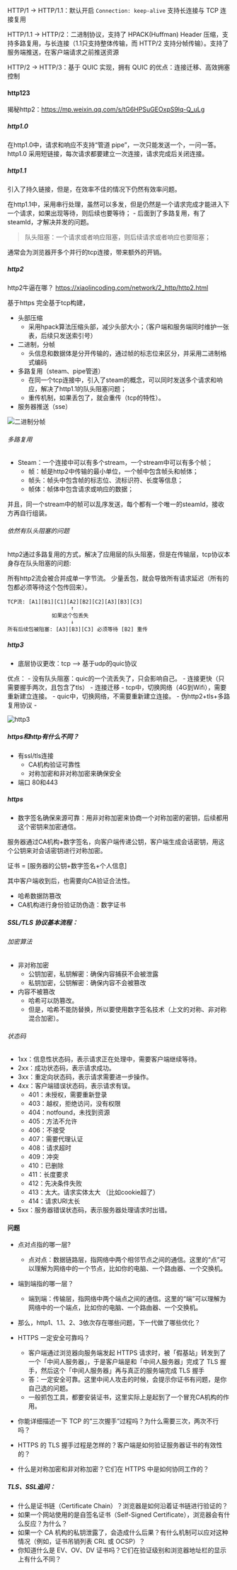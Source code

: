 
HTTP/1 -> HTTP/1.1：默认开启 `Connection: keep-alive` 支持长连接与 TCP 连接复用

HTTP/1.1 -> HTTP/2：二进制协议，支持了 HPACK(Huffman) Header 压缩，支持多路复用，与长连接（1.1只支持整体传输，而 HTTP/2 支持分帧传输）。支持了服务端推送，在客户端请求之前推送资源

HTTP/2 -> HTTP/3：基于 QUIC 实现，拥有 QUIC 的优点：连接迁移、高效拥塞控制


#### http123

揭秘http2：<https://mp.weixin.qq.com/s/tG6HPSuGEOxpS9lq-Q_uLg>

##### http1.0
在http1.0中，请求和响应不支持“管道 pipe”，一次只能发送一个，一问一答。
http1.0 采用短链接，每次请求都要建立一次连接，请求完成后关闭连接。


##### http1.1

引入了持久链接，但是，在效率不佳的情况下仍然有效率问题。

在http1.1中，采用串行处理，虽然可以多发，但是仍然是一个请求完成才能进入下一个请求，如果出现等待，则后续也要等待；
    - 后面到了多路复用，有了steamId，才解决并发的问题。
> 队头阻塞：一个请求或者响应阻塞，则后续请求或者响应也要阻塞；

通常会为浏览器开多个并行的tcp连接，带来额外的开销。

##### http2
http2牛逼在哪？ <https://xiaolincoding.com/network/2_http/http2.html>

基于https
完全基于tcp构建，
- 头部压缩
    - 采用hpack算法压缩头部，减少头部大小；（客户端和服务端同时维护一张表，后续只发送索引号）
- 二进制，分帧
    - 头信息和数据体是分开传输的，通过帧的标志位来区分，并采用二进制格式编码
- 多路复用（steam、pipe管道）
    - 在同一个tcp连接中，引入了steam的概念，可以同时发送多个请求和响应，解决了http1.1的队头阻塞问题；
    - 重传机制，如果丢包了，就会重传（tcp的特性）。
- 服务器推送（sse）

![二进制分帧](https://cdn.xiaolincoding.com/gh/xiaolincoder/ImageHost/%E8%AE%A1%E7%AE%97%E6%9C%BA%E7%BD%91%E7%BB%9C/http2/%E4%BA%8C%E8%BF%9B%E5%88%B6%E5%B8%A7.png)

###### 多路复用

- Steam：一个连接中可以有多个stream，一个stream中可以有多个帧；
    - 帧：帧是http2中传输的最小单位，一个帧中包含帧头和帧体；
    - 帧头：帧头中包含帧的标志位、流标识符、长度等信息；
    - 帧体：帧体中包含请求或响应的数据；

并且，同一个stream中的帧可以乱序发送，每个都有一个唯一的steamId，接收方再自行组装。

###### 依然有队头阻塞的问题
http2通过多路复用的方式，解决了应用层的队头阻塞，但是在传输层，tcp协议本身存在队头阻塞的问题: 

所有http2流会被合并成单一字节流。
少量丢包，就会导致所有请求延迟（所有的包都必须等待这个包传回来）。
```text
TCP流: [A1][B1][C1][A2][B2][C2][A3][B3][C3]
                    ↑
              如果这个包丢失
                    ↓
所有后续包被阻塞: [A3][B3][C3] 必须等待 [B2] 重传
```


##### http3

- 底层协议更改：tcp ——> 基于udp的quic协议

优点：
    - 没有队头阻塞：quic的一个流丢失了，只会影响自己。
    - 连接更快（只需要握手两次，且包含了tls）
    - 连接迁移
        - tcp中，切换网络（4G到Wifi），需要重新建立连接。
        - quic中，切换网络，不需要重新建立连接。
    - 伪http2+tls+多路复用协议
    - 

![http3](./image2.png)

##### https和http有什么不同？
- 有ssl/tls连接
    - CA机构验证可靠性
    - 对称加密和非对称加密来确保安全
- 端口 80和443

##### https
- 数字签名确保来源可靠：用非对称加密来协商一个对称加密的密钥，后续都用这个密钥来加密通信。

服务器通过CA机构+数字签名，向客户端传递公钥，客户端生成会话密钥，用这个公钥来对会话密钥进行对称加密。

证书 = [服务器的公钥+数字签名+个人信息]

其中客户端收到后，也需要向CA验证合法性。

- 哈希数据防篡改
- CA机构进行身份验证防伪造：数字证书

##### SSL/TLS 协议基本流程：


###### 加密算法
- 非对称加密
    - 公钥加密，私钥解密：确保内容捕获不会被泄露
    - 私钥加密，公钥解密：确保内容不会被篡改
- 内容不被篡改
    - 哈希可以防篡改。
    - 但是，哈希不能防替换，所以要使用数字签名技术（上文的对称、非对称混合加密）。


###### 状态码
- 1xx：信息性状态码，表示请求正在处理中，需要客户端继续等待。
- 2xx：成功状态码，表示请求成功。
- 3xx：重定向状态码，表示请求需要进一步操作。
- 4xx：客户端错误状态码，表示请求有误。
    - 401：未授权，需要重新登录
    - 403：越权，拒绝访问，没有权限
    - 404：notfound，未找到资源
    - 405：方法不允许
    - 406：不接受
    - 407：需要代理认证
    - 408：请求超时
    - 409：冲突
    - 410：已删除
    - 411：长度要求
    - 412：先决条件失败
    - 413：太大。请求实体太大 （比如cookie超了）
    - 414：请求URI太长
- 5xx：服务器错误状态码，表示服务器处理请求时出错。


#### 问题
- 点对点指的哪一层?
    - 点对点：数据链路层，指网络中两个相邻节点之间的通信。这里的“点”可以理解为网络中的一个节点，比如你的电脑、一个路由器、一个交换机。
- 端到端指的哪一层？
    - 端到端：传输层，指网络中两个端点之间的通信。这里的“端”可以理解为网络中的一个端点，比如你的电脑、一个路由器、一个交换机。

- 那么，http1、1.1、2、3依次存在哪些问题，下一代做了哪些优化？

- HTTPS 一定安全可靠吗？
    - 客户端通过浏览器向服务端发起 HTTPS 请求时，被「假基站」转发到了一个「中间人服务器」，于是客户端是和「中间人服务器」完成了 TLS 握手，然后这个「中间人服务器」再与真正的服务端完成 TLS 握手
    - 答：一定安全可靠。这里中间人攻击的时候，会提示你证书有问题，是你自己选的问题。
    - 一般抓包工具，都要安装证书，这里实际上是起到了一个冒充CA机构的作用。



- 你能详细描述一下 TCP 的“三次握手”过程吗？为什么需要三次，两次不行吗？
- HTTPS 的 TLS 握手过程是怎样的？客户端是如何验证服务器证书的有效性的？
- 什么是对称加密和非对称加密？它们在 HTTPS 中是如何协同工作的？




##### TLS、SSL追问：
- 什么是证书链（Certificate Chain）？浏览器是如何沿着证书链进行验证的？
- 如果一个网站使用的是自签名证书（Self-Signed Certificate），浏览器会有什么反应？为什么？
- 如果一个 CA 机构的私钥泄露了，会造成什么后果？有什么机制可以应对这种情况（例如，证书吊销列表 CRL 或 OCSP）？
- 你知道什么是 EV、OV、DV 证书吗？它们在验证级别和浏览器地址栏的显示上有什么不同？
